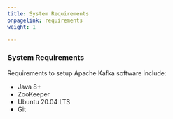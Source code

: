 ```yaml
---
title: System Requirements
onpagelink: requirements
weight: 1

---
```


### **System Requirements**

Requirements to setup Apache Kafka software include:

*   Java 8+
*   ZooKeeper
*   Ubuntu 20.04 LTS
*   Git
